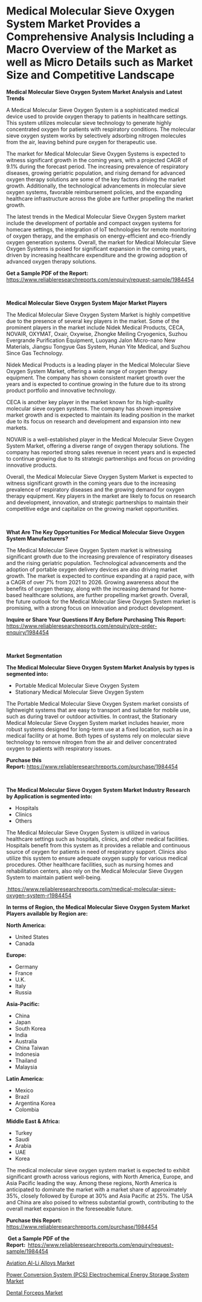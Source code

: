 <p><h1>Medical Molecular Sieve Oxygen System Market Provides a Comprehensive Analysis Including a Macro Overview of the Market as well as Micro Details such as Market Size and Competitive Landscape</h1></p><p><strong>Medical Molecular Sieve Oxygen System Market Analysis and Latest Trends</strong></p>
<p><p>A Medical Molecular Sieve Oxygen System is a sophisticated medical device used to provide oxygen therapy to patients in healthcare settings. This system utilizes molecular sieve technology to generate highly concentrated oxygen for patients with respiratory conditions. The molecular sieve oxygen system works by selectively adsorbing nitrogen molecules from the air, leaving behind pure oxygen for therapeutic use.</p><p>The market for Medical Molecular Sieve Oxygen Systems is expected to witness significant growth in the coming years, with a projected CAGR of 9.1% during the forecast period. The increasing prevalence of respiratory diseases, growing geriatric population, and rising demand for advanced oxygen therapy solutions are some of the key factors driving the market growth. Additionally, the technological advancements in molecular sieve oxygen systems, favorable reimbursement policies, and the expanding healthcare infrastructure across the globe are further propelling the market growth.</p><p>The latest trends in the Medical Molecular Sieve Oxygen System market include the development of portable and compact oxygen systems for homecare settings, the integration of IoT technologies for remote monitoring of oxygen therapy, and the emphasis on energy-efficient and eco-friendly oxygen generation systems. Overall, the market for Medical Molecular Sieve Oxygen Systems is poised for significant expansion in the coming years, driven by increasing healthcare expenditure and the growing adoption of advanced oxygen therapy solutions.</p></p>
<p><strong>Get a Sample PDF of the Report:&nbsp;</strong> <a href="https://www.reliableresearchreports.com/enquiry/request-sample/1984454">https://www.reliableresearchreports.com/enquiry/request-sample/1984454</a></p>
<p>&nbsp;</p>
<p><strong>Medical Molecular Sieve Oxygen System Major Market Players</strong></p>
<p><p>The Medical Molecular Sieve Oxygen System Market is highly competitive due to the presence of several key players in the market. Some of the prominent players in the market include Nidek Medical Products, CECA, NOVAIR, OXYMAT, Oxair, Oxywise, Zhongke Meiling Cryogenics, Suzhou Evergrande Purification Equipment, Luoyang Jalon Micro-nano New Materials, Jiangsu Tongyue Gas System, Hunan Yite Medical, and Suzhou Since Gas Technology.</p><p>Nidek Medical Products is a leading player in the Medical Molecular Sieve Oxygen System Market, offering a wide range of oxygen therapy equipment. The company has shown consistent market growth over the years and is expected to continue growing in the future due to its strong product portfolio and innovative technology.</p><p>CECA is another key player in the market known for its high-quality molecular sieve oxygen systems. The company has shown impressive market growth and is expected to maintain its leading position in the market due to its focus on research and development and expansion into new markets.</p><p>NOVAIR is a well-established player in the Medical Molecular Sieve Oxygen System Market, offering a diverse range of oxygen therapy solutions. The company has reported strong sales revenue in recent years and is expected to continue growing due to its strategic partnerships and focus on providing innovative products.</p><p>Overall, the Medical Molecular Sieve Oxygen System Market is expected to witness significant growth in the coming years due to the increasing prevalence of respiratory diseases and the growing demand for oxygen therapy equipment. Key players in the market are likely to focus on research and development, innovation, and strategic partnerships to maintain their competitive edge and capitalize on the growing market opportunities.</p></p>
<p>&nbsp;</p>
<p><strong>What Are The Key Opportunities For Medical Molecular Sieve Oxygen System Manufacturers?</strong></p>
<p><p>The Medical Molecular Sieve Oxygen System market is witnessing significant growth due to the increasing prevalence of respiratory diseases and the rising geriatric population. Technological advancements and the adoption of portable oxygen delivery devices are also driving market growth. The market is expected to continue expanding at a rapid pace, with a CAGR of over 7% from 2021 to 2026. Growing awareness about the benefits of oxygen therapy, along with the increasing demand for home-based healthcare solutions, are further propelling market growth. Overall, the future outlook for the Medical Molecular Sieve Oxygen System market is promising, with a strong focus on innovation and product development.</p></p>
<p><strong>Inquire or Share Your Questions If Any Before Purchasing This Report:</strong> <a href="https://www.reliableresearchreports.com/enquiry/pre-order-enquiry/1984454">https://www.reliableresearchreports.com/enquiry/pre-order-enquiry/1984454</a></p>
<p>&nbsp;</p>
<p><strong>Market Segmentation</strong></p>
<p><strong>The Medical Molecular Sieve Oxygen System Market Analysis by types is segmented into:</strong></p>
<p><ul><li>Portable Medical Molecular Sieve Oxygen System</li><li>Stationary Medical Molecular Sieve Oxygen System</li></ul></p>
<p><p>The Portable Medical Molecular Sieve Oxygen System market consists of lightweight systems that are easy to transport and suitable for mobile use, such as during travel or outdoor activities. In contrast, the Stationary Medical Molecular Sieve Oxygen System market includes heavier, more robust systems designed for long-term use at a fixed location, such as in a medical facility or at home. Both types of systems rely on molecular sieve technology to remove nitrogen from the air and deliver concentrated oxygen to patients with respiratory issues.</p></p>
<p><strong>Purchase this Report:&nbsp;</strong><a href="https://www.reliableresearchreports.com/purchase/1984454">https://www.reliableresearchreports.com/purchase/1984454</a></p>
<p>&nbsp;</p>
<p><strong>The Medical Molecular Sieve Oxygen System Market Industry Research by Application is segmented into:</strong></p>
<p><ul><li>Hospitals</li><li>Clinics</li><li>Others</li></ul></p>
<p><p>The Medical Molecular Sieve Oxygen System is utilized in various healthcare settings such as hospitals, clinics, and other medical facilities. Hospitals benefit from this system as it provides a reliable and continuous source of oxygen for patients in need of respiratory support. Clinics also utilize this system to ensure adequate oxygen supply for various medical procedures. Other healthcare facilities, such as nursing homes and rehabilitation centers, also rely on the Medical Molecular Sieve Oxygen System to maintain patient well-being.</p></p>
<p><a href="https://www.reliableresearchreports.com/medical-molecular-sieve-oxygen-system-r1984454">&nbsp;https://www.reliableresearchreports.com/medical-molecular-sieve-oxygen-system-r1984454</a></p>
<p><strong>In terms of Region, the Medical Molecular Sieve Oxygen System Market Players available by Region are:</strong></p>
<p>
    <p> <strong> North America: </strong>
        <ul>
            <li>United States</li>
            <li>Canada</li>
        </ul>
        </p> 
    <p> <strong> Europe: </strong>
        <ul>
            <li>Germany</li>
            <li>France</li>
            <li>U.K.</li>
            <li>Italy</li>
            <li>Russia</li>
        </ul>
        </p> 
    <p> <strong> Asia-Pacific: </strong>
        <ul>
            <li>China</li>
            <li>Japan</li>
            <li>South Korea</li>
            <li>India</li>
            <li>Australia</li>
            <li>China Taiwan</li>
            <li>Indonesia</li>
            <li>Thailand</li>
            <li>Malaysia</li>
        </ul>
        </p> 
    <p> <strong> Latin America: </strong>
        <ul>
            <li>Mexico</li>
            <li>Brazil</li>
            <li>Argentina Korea</li>
            <li>Colombia</li>
        </ul>
        </p> 
    <p> <strong> Middle East & Africa: </strong>
        <ul>
            <li>Turkey</li>
            <li>Saudi</li>
            <li>Arabia</li>
            <li>UAE</li>
            <li>Korea</li>
        </ul>
    </p>
    </p>
<p><p>The medical molecular sieve oxygen system market is expected to exhibit significant growth across various regions, with North America, Europe, and Asia Pacific leading the way. Among these regions, North America is anticipated to dominate the market with a market share of approximately 35%, closely followed by Europe at 30% and Asia Pacific at 25%. The USA and China are also poised to witness substantial growth, contributing to the overall market expansion in the foreseeable future.</p></p>
<p><strong>Purchase this Report: </strong><a href="https://www.reliableresearchreports.com/purchase/1984454">https://www.reliableresearchreports.com/purchase/1984454</a></p>
<p>&nbsp;<strong>Get a Sample PDF of the Report:&nbsp;&nbsp;</strong><a href="https://www.reliableresearchreports.com/enquiry/request-sample/1984454">https://www.reliableresearchreports.com/enquiry/request-sample/1984454</a></p>
<p><strong></strong></p>
<p><p><a href="https://issuu.com/reportprime-2/docs/aviation-al-li-alloys-market-size-2030.pptx">Aviation Al-Li Alloys Market</a></p><p><a href="https://www.linkedin.com/pulse/power-conversion-system-pcs-electrochemical-energy-storage-rjz0c?trackingId=YZJ52RnwxT%2BXROo2YAtGOQ%3D%3D">Power Conversion System (PCS) Electrochemical Energy Storage System Market</a></p><p><a href="https://www.linkedin.com/pulse/dental-forceps-market-size-global-industry-overview-segmentation-y5jkc?trackingId=l%2FNNGVnmCpgJ8RI9CERW8A%3D%3D">Dental Forceps Market</a></p></p>